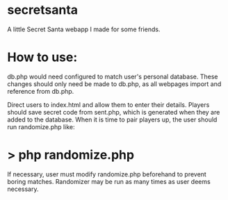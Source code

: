 # secretsanta
A little Secret Santa webapp I made for some friends.


# How to use:
db.php would need configured to match user's personal database. These changes should only need be made to db.php, as all webpages import and reference from db.php.

Direct users to index.html and allow them to enter their details. Players should save secret code from sent.php, which is generated when they are added to the database. When it is time to pair players up, the user should run randomize.php like:
# > php randomize.php
If necessary, user must modify randomize.php beforehand to prevent boring matches. Randomizer may be run as many times as user deems necessary.
